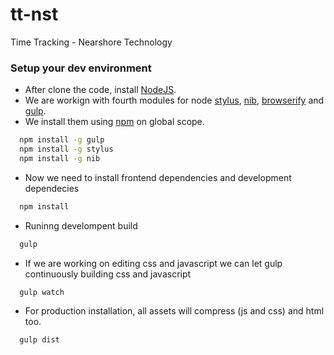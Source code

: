 tt-nst
====

Time Tracking - Nearshore Technology

### Setup your dev environment

* After clone the code, install [NodeJS].
* We are workign with fourth modules for node [stylus], [nib], [browserify] and [gulp].
* We install them using [npm] on global scope.

```sh
  npm install -g gulp
  npm install -g stylus
  npm install -g nib
```

* Now we need to install frontend dependencies and development dependecies

```sh
  npm install
```

* Runinng develompent build

```sh
  gulp
```

* If we are working on editing css and javascript we can let gulp continuously building css and javascript

```sh
  gulp watch
```

* For production installation, all assets will compress (js and css) and html too.

```sh
  gulp dist
```

[NodeJS]:http://nodejs.org/
[npm]:https://www.npmjs.org/
[stylus]:http://learnboost.github.io/stylus/docs/executable.html
[bower]:http://bower.io/
[browserify]:http://browserify.org/
[gulp]:http://gulpjs.com/
[nib]:http://visionmedia.github.io/nib/
